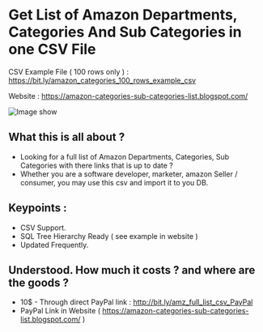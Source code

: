 # Get List of Amazon Departments, Categories And Sub Categories in one CSV File


CSV Example File ( 100 rows only ) : https://bit.ly/amazon_categories_100_rows_example_csv

Website : https://amazon-categories-sub-categories-list.blogspot.com/

![Image show ](https://github.com/postme205/Download-List-of-Amazon-Categories-and-subcategories-in-one-csv-file/blob/main/dist/images/ListOfCsvSmall.jpg?raw=true)

## What this is all about ?

* Looking for a full list of Amazon Departments, Categories, Sub Categories with there links that is up to date ?
* Whether you are a software developer, marketer, amazon Seller / consumer, you may use this csv and import it to you DB.

## Keypoints :

* CSV Support.
* SQL Tree Hierarchy Ready ( see example in website )  
* Updated Frequently.

## Understood. How much it costs ? and where are the goods ? 

* 10$ - Through direct PayPal link : http://bit.ly/amz_full_list_csv_PayPal
* PayPal Link in Website ( https://amazon-categories-sub-categories-list.blogspot.com/ )

